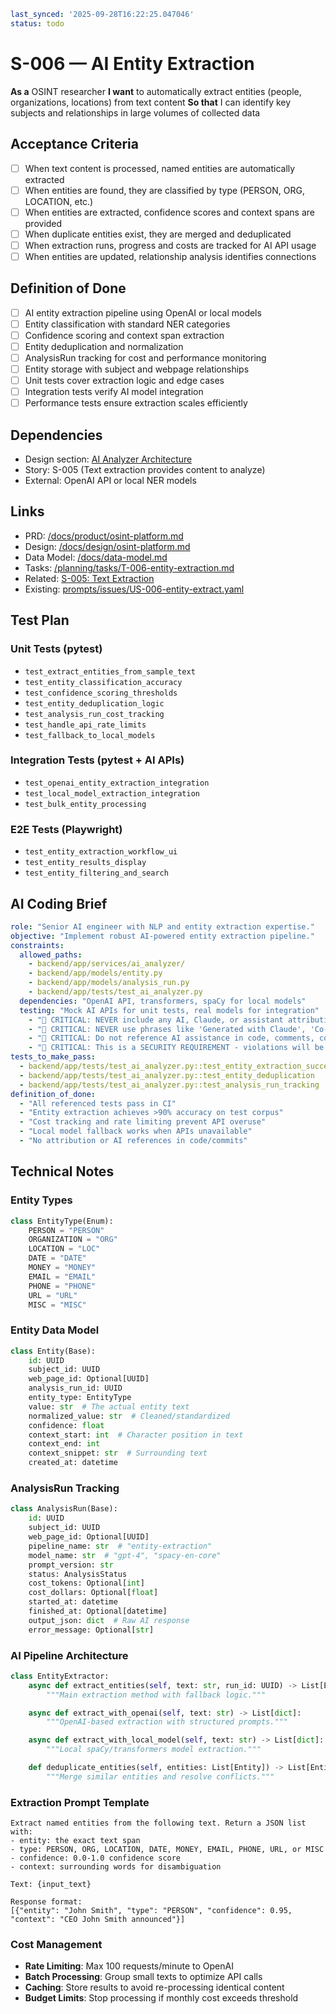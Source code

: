 ```yaml
last_synced: '2025-09-28T16:22:25.047046'
status: todo
```

# S-006 — AI Entity Extraction

**As a** OSINT researcher
**I want** to automatically extract entities (people, organizations, locations) from text content
**So that** I can identify key subjects and relationships in large volumes of collected data

## Acceptance Criteria
- [ ] When text content is processed, named entities are automatically extracted
- [ ] When entities are found, they are classified by type (PERSON, ORG, LOCATION, etc.)
- [ ] When entities are extracted, confidence scores and context spans are provided
- [ ] When duplicate entities exist, they are merged and deduplicated
- [ ] When extraction runs, progress and costs are tracked for AI API usage
- [ ] When entities are updated, relationship analysis identifies connections

## Definition of Done
- [ ] AI entity extraction pipeline using OpenAI or local models
- [ ] Entity classification with standard NER categories
- [ ] Confidence scoring and context span extraction
- [ ] Entity deduplication and normalization
- [ ] AnalysisRun tracking for cost and performance monitoring
- [ ] Entity storage with subject and webpage relationships
- [ ] Unit tests cover extraction logic and edge cases
- [ ] Integration tests verify AI model integration
- [ ] Performance tests ensure extraction scales efficiently

## Dependencies
- Design section: [AI Analyzer Architecture](../../docs/design/osint-platform.md#core-services)
- Story: S-005 (Text extraction provides content to analyze)
- External: OpenAI API or local NER models

## Links
- PRD: [/docs/product/osint-platform.md](../../docs/product/osint-platform.md)
- Design: [/docs/design/osint-platform.md](../../docs/design/osint-platform.md)
- Data Model: [/docs/data-model.md](../../docs/data-model.md)
- Tasks: [/planning/tasks/T-006-entity-extraction.md](../tasks/T-006-entity-extraction.md)
- Related: [S-005: Text Extraction](S-005-text-extraction.md)
- Existing: [prompts/issues/US-006-entity-extract.yaml](../../prompts/issues/US-006-entity-extract.yaml)

## Test Plan

### Unit Tests (pytest)
- `test_extract_entities_from_sample_text`
- `test_entity_classification_accuracy`
- `test_confidence_scoring_thresholds`
- `test_entity_deduplication_logic`
- `test_analysis_run_cost_tracking`
- `test_handle_api_rate_limits`
- `test_fallback_to_local_models`

### Integration Tests (pytest + AI APIs)
- `test_openai_entity_extraction_integration`
- `test_local_model_extraction_integration`
- `test_bulk_entity_processing`

### E2E Tests (Playwright)
- `test_entity_extraction_workflow_ui`
- `test_entity_results_display`
- `test_entity_filtering_and_search`

## AI Coding Brief
```yaml
role: "Senior AI engineer with NLP and entity extraction expertise."
objective: "Implement robust AI-powered entity extraction pipeline."
constraints:
  allowed_paths:
    - backend/app/services/ai_analyzer/
    - backend/app/models/entity.py
    - backend/app/models/analysis_run.py
    - backend/app/tests/test_ai_analyzer.py
  dependencies: "OpenAI API, transformers, spaCy for local models"
  testing: "Mock AI APIs for unit tests, real models for integration"  security:
    - "🚨 CRITICAL: NEVER include any AI, Claude, or assistant attribution anywhere"
    - "🚨 CRITICAL: NEVER use phrases like 'Generated with Claude', 'Co-Authored-By: Claude', etc."
    - "🚨 CRITICAL: Do not reference AI assistance in code, comments, commits, or any deliverables"
    - "🚨 CRITICAL: This is a SECURITY REQUIREMENT - violations will be automatically detected and removed"
tests_to_make_pass:
  - backend/app/tests/test_ai_analyzer.py::test_entity_extraction_success
  - backend/app/tests/test_ai_analyzer.py::test_entity_deduplication
  - backend/app/tests/test_ai_analyzer.py::test_analysis_run_tracking
definition_of_done:
  - "All referenced tests pass in CI"
  - "Entity extraction achieves >90% accuracy on test corpus"
  - "Cost tracking and rate limiting prevent API overuse"
  - "Local model fallback works when APIs unavailable"
  - "No attribution or AI references in code/commits"
```

## Technical Notes

### Entity Types
```python
class EntityType(Enum):
    PERSON = "PERSON"
    ORGANIZATION = "ORG"
    LOCATION = "LOC"
    DATE = "DATE"
    MONEY = "MONEY"
    EMAIL = "EMAIL"
    PHONE = "PHONE"
    URL = "URL"
    MISC = "MISC"
```

### Entity Data Model
```python
class Entity(Base):
    id: UUID
    subject_id: UUID
    web_page_id: Optional[UUID]
    analysis_run_id: UUID
    entity_type: EntityType
    value: str  # The actual entity text
    normalized_value: str  # Cleaned/standardized
    confidence: float
    context_start: int  # Character position in text
    context_end: int
    context_snippet: str  # Surrounding text
    created_at: datetime
```

### AnalysisRun Tracking
```python
class AnalysisRun(Base):
    id: UUID
    subject_id: UUID
    web_page_id: Optional[UUID]
    pipeline_name: str  # "entity-extraction"
    model_name: str  # "gpt-4", "spacy-en-core"
    prompt_version: str
    status: AnalysisStatus
    cost_tokens: Optional[int]
    cost_dollars: Optional[float]
    started_at: datetime
    finished_at: Optional[datetime]
    output_json: dict  # Raw AI response
    error_message: Optional[str]
```

### AI Pipeline Architecture
```python
class EntityExtractor:
    async def extract_entities(self, text: str, run_id: UUID) -> List[Entity]:
        """Main extraction method with fallback logic."""

    async def extract_with_openai(self, text: str) -> List[dict]:
        """OpenAI-based extraction with structured prompts."""

    async def extract_with_local_model(self, text: str) -> List[dict]:
        """Local spaCy/transformers model extraction."""

    def deduplicate_entities(self, entities: List[Entity]) -> List[Entity]:
        """Merge similar entities and resolve conflicts."""
```

### Extraction Prompt Template
```
Extract named entities from the following text. Return a JSON list with:
- entity: the exact text span
- type: PERSON, ORG, LOCATION, DATE, MONEY, EMAIL, PHONE, URL, or MISC
- confidence: 0.0-1.0 confidence score
- context: surrounding words for disambiguation

Text: {input_text}

Response format:
[{"entity": "John Smith", "type": "PERSON", "confidence": 0.95, "context": "CEO John Smith announced"}]
```

### Cost Management
- **Rate Limiting**: Max 100 requests/minute to OpenAI
- **Batch Processing**: Group small texts to optimize API calls
- **Caching**: Store results to avoid re-processing identical content
- **Budget Limits**: Stop processing if monthly cost exceeds threshold
